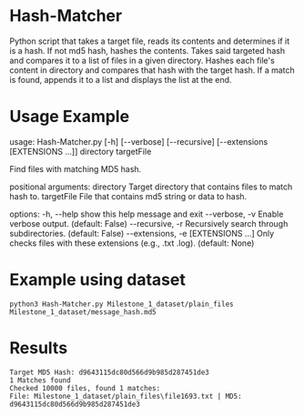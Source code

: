 # Hash-Matcher
Python script that takes a target file, reads its contents and determines if it is a hash. If not md5 hash, hashes the contents. Takes said targeted hash and compares it to a list of files in a given directory. Hashes each file's content in directory and compares that hash with the target hash. If a match is found, appends it to a list and displays the list at the end.

# Usage Example
usage: Hash-Matcher.py [-h] [--verbose] [--recursive] [--extensions [EXTENSIONS ...]] directory targetFile

Find files with matching MD5 hash.

positional arguments:
  directory             Target directory that contains files to match hash to.
  targetFile            File that contains md5 string or data to hash.

options:
  -h, --help            show this help message and exit
  --verbose, -v         Enable verbose output. (default: False)
  --recursive, -r       Recursively search through subdirectories. (default: False)
  --extensions, -e [EXTENSIONS ...]
                        Only checks files with these extensions (e.g., .txt .log). (default: None)

# Example using dataset 
```
python3 Hash-Matcher.py Milestone_1_dataset/plain_files Milestone_1_dataset/message_hash.md5
```
# Results
```
Target MD5 Hash: d9643115dc80d566d9b985d287451de3
1 Matches found
Checked 10000 files, found 1 matches:
File: Milestone_1_dataset/plain_files\file1693.txt | MD5: d9643115dc80d566d9b985d287451de3
```
